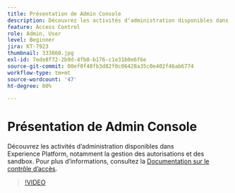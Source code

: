 ```yaml
---
title: Présentation de Admin Console
description: Découvrez les activités dʼadministration disponibles dans Experience Platform, notamment la gestion des autorisations et des sandbox.
feature: Access Control
role: Admin, User
level: Beginner
jira: KT-7923
thumbnail: 333860.jpg
exl-id: 7ede8f72-2b9d-4fb0-b176-c1e31b0e6f6e
source-git-commit: 00ef0f40fb3d82f0c06428a35c0e402f46ab6774
workflow-type: tm+mt
source-wordcount: '47'
ht-degree: 80%

---
```


# Présentation de Admin Console

Découvrez les activités dʼadministration disponibles dans Experience Platform, notamment la gestion des autorisations et des sandbox. Pour plus d’informations, consultez la [Documentation sur le contrôle d’accès](https://experienceleague.adobe.com/docs/experience-platform/access-control/home.html?lang=fr).

>[!VIDEO](https://video.tv.adobe.com/v/333860?learn=on)
